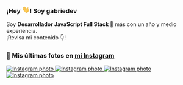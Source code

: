 <h3>¡Hey <img src="https://raw.githubusercontent.com/ABSphreak/ABSphreak/master/gifs/Hi.gif" width="20px" decondig="async">! Soy gabriedev</h3>

<p>Soy <strong>Desarrollador JavaScript Full Stack 🚀</strong> más con un año y medio experiencia.<br />¡Revisa mi contenido 👇!</p>

### 📸 Mis últimas fotos en [mi Instagram](https://instagram.com/gabrie.dev)


<a href='https://instagram.com/p/CtruQitPJU1' target='_blank'>
  <img width='20%' src='https://instagram.fkiv8-1.fna.fbcdn.net/v/t51.2885-15/354557634_595647665883083_2498794285121939883_n.jpg?stp=dst-jpg_e15_fr_s1080x1080&_nc_ht=instagram.fkiv8-1.fna.fbcdn.net&_nc_cat=111&_nc_ohc=6zHcsdahse8AX-JpBAD&edm=APU89FABAAAA&ccb=7-5&oh=00_AfCFlJIi-ij7TmNbU3qO7EMjmWi2gcLIxqt-tXgH2YLZyQ&oe=64B8C263&_nc_sid=bc0c2c' alt='Instagram photo' />
</a>
<a href='https://instagram.com/p/CtrtZEhvfjK' target='_blank'>
  <img width='20%' src='https://instagram.fkiv8-1.fna.fbcdn.net/v/t51.2885-15/354566352_1280061536273536_3184760590463359796_n.jpg?stp=dst-jpg_e15&_nc_ht=instagram.fkiv8-1.fna.fbcdn.net&_nc_cat=104&_nc_ohc=S5GtBNAiWIEAX_WTAYl&edm=APU89FABAAAA&ccb=7-5&oh=00_AfAH2kNUphO1paQ_TtWmn4nfUev3CMqT-Heu65vD3hCZPw&oe=64B8275C&_nc_sid=bc0c2c' alt='Instagram photo' />
</a>
<a href='https://instagram.com/p/CtDUXiGIwfW' target='_blank'>
  <img width='20%' src='https://instagram.fkiv8-1.fna.fbcdn.net/v/t51.2885-15/350888316_2281662725376540_4082540287140756007_n.jpg?stp=dst-jpg_e15&_nc_ht=instagram.fkiv8-1.fna.fbcdn.net&_nc_cat=100&_nc_ohc=AXQz1f-4k6wAX_Udvd_&edm=APU89FABAAAA&ccb=7-5&oh=00_AfB2SaFCfWKklSZB82ovOWRKJaDgFJGyO4xmouHmFahe9w&oe=64B8E798&_nc_sid=bc0c2c' alt='Instagram photo' />
</a>
<a href='https://instagram.com/p/CoTfm_INWyt' target='_blank'>
  <img width='20%' src='https://instagram.fkiv8-1.fna.fbcdn.net/v/t51.2885-15/321050480_935030397667260_4356312353538439528_n.jpg?stp=dst-jpg_e15&_nc_ht=instagram.fkiv8-1.fna.fbcdn.net&_nc_cat=100&_nc_ohc=WbyPAjpbI18AX-tuQwo&edm=APU89FABAAAA&ccb=7-5&oh=00_AfD4pqsFJRtj-_h__cJMruqh9_y8NvGJ4qZTypt7jnyapw&oe=64B8A9D7&_nc_sid=bc0c2c' alt='Instagram photo' />
</a>
